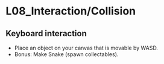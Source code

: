 # L08_Interaction/Collision

## Keyboard interaction

- Place an object on your canvas that is movable by WASD.
- Bonus: Make Snake (spawn collectables).
